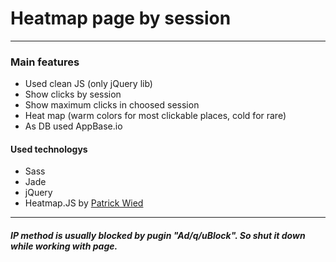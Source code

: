 # Heatmap page by session

***

### Main features

 - Used clean JS (only jQuery lib)
 - Show clicks by session
 - Show maximum clicks in choosed session
 - Heat map (warm colors for most clickable places, cold for rare)
 - As DB used AppBase.io

#### Used technologys

 - Sass
 - Jade
 - jQuery
 - Heatmap.JS by [Patrick Wied](https://www.patrick-wied.at/static/heatmapjs/)

***

##### IP method is usually blocked by pugin "Ad/q/uBlock". So shut it down while working with page.
